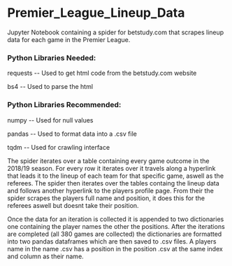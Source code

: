 # Premier_League_Lineup_Data
Jupyter Notebook containing a spider for betstudy.com that scrapes lineup data for each game in the Premier League.

### Python Libraries Needed:

requests -- Used to get html code from the betstudy.com website

bs4      -- Used to parse the html

### Python Libraries Recommended:

numpy    -- Used for null values

pandas   -- Used to format data into a .csv file

tqdm     -- Used for crawling interface


The spider iterates over a table containing every game outcome in the 2018/19 season. For every row it iterates over it travels along a hyperlink that leads it to the lineup of each team for that specific game, aswell as the referees. The spider then iterates over the tables containg the lineup data and follows another hyperlink to the players profile page. From their the spider scrapes the players full name and position, it does this for the referees aswell but doesnt take their position. 


Once the data for an iteration is collected it is appended to two dictionaries one containing the player names the other the positions. After the iterations are completed (all 380 games are collected) the dictionaries are formatted into two pandas dataframes which are then saved to .csv files. A players name in the name .csv has a position in the position .csv at the same index and column as their name. 
